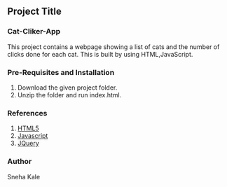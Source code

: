 ## Project Title
### Cat-Cliker-App
This project contains a webpage showing a list of cats and the number of clicks done for each cat. This is built by using HTML,JavaScript.
### Pre-Requisites and Installation
1. Download the given project folder.
2. Unzip the folder and run index.html.

### References 
1. [HTML5](https://www.w3schools.com/html/html5_intro.asp)
2. [Javascript](https://www.w3schools.com/js/)
3. [JQuery](https://jquery.com/)

### Author
Sneha Kale